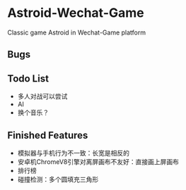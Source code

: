 # Astroid-Wechat-Game
Classic game Astroid in Wechat-Game platform

## Bugs

## Todo List
- 多人对战可以尝试
- AI
- 换个音乐？

## Finished Features
- 模拟器与手机行为不一致：长宽是相反的
- 安卓机ChromeV8引擎对离屏画布不友好：直接画上屏画布
- 排行榜
- 碰撞检测：多个圆填充三角形
